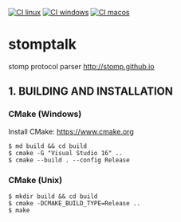 [![CI linux](https://github.com/libevent/libevent/workflows/linux/badge.svg)](https://github.com/ikonopistsev/stomptalk/actions?query=workflow%3Ahosted-basic-autocache)
[![CI windows](https://github.com/libevent/libevent/workflows/windows/badge.svg)](https://github.com/ikonopistsev/stomptalk/actions?query=workflow%3Ahosted-basic-autocache)
[![CI macos](https://github.com/libevent/libevent/workflows/macos/badge.svg)](https://github.com/ikonopistsev/stomptalk/actions?query=workflow%3Amacos)

# stomptalk
stomp protocol parser http://stomp.github.io

## 1. BUILDING AND INSTALLATION
### CMake (Windows)

Install CMake: <https://www.cmake.org>

```
$ md build && cd build
$ cmake -G "Visual Studio 16" ..
$ cmake --build . --config Release
```

### CMake (Unix)

```
$ mkdir build && cd build
$ cmake -DCMAKE_BUILD_TYPE=Release ..
$ make
```

